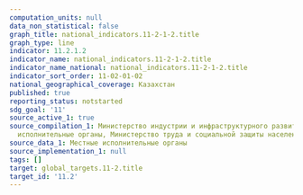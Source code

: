 ```yaml
---
computation_units: null
data_non_statistical: false
graph_title: national_indicators.11-2-1-2.title
graph_type: line
indicator: 11.2.1.2
indicator_name: national_indicators.11-2-1-2.title
indicator_name_national: national_indicators.11-2-1-2.title
indicator_sort_order: 11-02-01-02
national_geographical_coverage: Казахстан
published: true
reporting_status: notstarted
sdg_goal: '11'
source_active_1: true
source_compilation_1: Министерство индустрии и инфраструктурного развития РК, Местные
  исполнительные органы, Министерство труда и социальной защиты населения РК
source_data_1: Местные исполнительные органы
source_implementation_1: null
tags: []
target: global_targets.11-2.title
target_id: '11.2'
---
```

